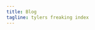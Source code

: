 ```yaml
---
title: Blog
tagline: tylers freaking index
---
```


<BlogPostList
  :pages="$site.pages"
  :page-size="300"
  :start-page="1"
/>
